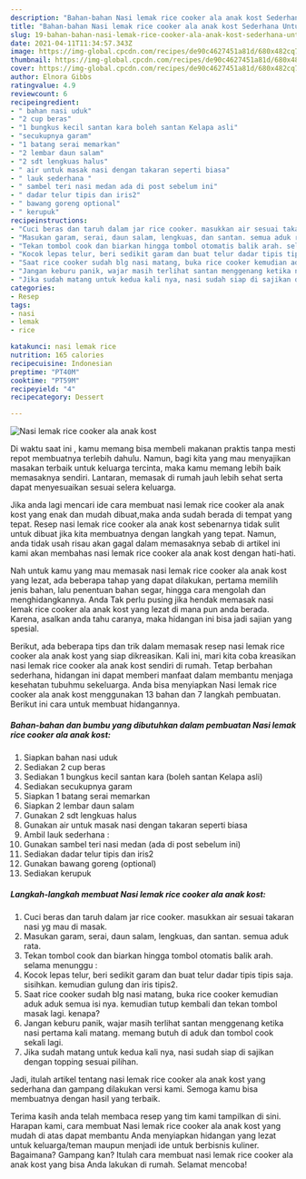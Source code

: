 ```yaml
---
description: "Bahan-bahan Nasi lemak rice cooker ala anak kost Sederhana Untuk Jualan"
title: "Bahan-bahan Nasi lemak rice cooker ala anak kost Sederhana Untuk Jualan"
slug: 19-bahan-bahan-nasi-lemak-rice-cooker-ala-anak-kost-sederhana-untuk-jualan
date: 2021-04-11T11:34:57.343Z
image: https://img-global.cpcdn.com/recipes/de90c4627451a81d/680x482cq70/nasi-lemak-rice-cooker-ala-anak-kost-foto-resep-utama.jpg
thumbnail: https://img-global.cpcdn.com/recipes/de90c4627451a81d/680x482cq70/nasi-lemak-rice-cooker-ala-anak-kost-foto-resep-utama.jpg
cover: https://img-global.cpcdn.com/recipes/de90c4627451a81d/680x482cq70/nasi-lemak-rice-cooker-ala-anak-kost-foto-resep-utama.jpg
author: Elnora Gibbs
ratingvalue: 4.9
reviewcount: 6
recipeingredient:
- " bahan nasi uduk"
- "2 cup beras"
- "1 bungkus kecil santan kara boleh santan Kelapa asli"
- "secukupnya garam"
- "1 batang serai memarkan"
- "2 lembar daun salam"
- "2 sdt lengkuas halus"
- " air untuk masak nasi dengan takaran seperti biasa"
- " lauk sederhana "
- " sambel teri nasi medan ada di post sebelum ini"
- " dadar telur tipis dan iris2"
- " bawang goreng optional"
- " kerupuk"
recipeinstructions:
- "Cuci beras dan taruh dalam jar rice cooker. masukkan air sesuai takaran nasi yg mau di masak."
- "Masukan garam, serai, daun salam, lengkuas, dan santan. semua aduk rata."
- "Tekan tombol cook dan biarkan hingga tombol otomatis balik arah. selama menunggu :"
- "Kocok lepas telur, beri sedikit garam dan buat telur dadar tipis tipis saja. sisihkan. kemudian gulung dan iris tipis2."
- "Saat rice cooker sudah blg nasi matang, buka rice cooker kemudian aduk aduk semua isi nya. kemudian tutup kembali dan tekan tombol masak lagi. kenapa?"
- "Jangan keburu panik, wajar masih terlihat santan menggenang ketika nasi pertama kali matang. memang butuh di aduk dan tombol cook sekali lagi."
- "Jika sudah matang untuk kedua kali nya, nasi sudah siap di sajikan dengan topping sesuai pilihan."
categories:
- Resep
tags:
- nasi
- lemak
- rice

katakunci: nasi lemak rice 
nutrition: 165 calories
recipecuisine: Indonesian
preptime: "PT40M"
cooktime: "PT59M"
recipeyield: "4"
recipecategory: Dessert

---
```



![Nasi lemak rice cooker ala anak kost](https://img-global.cpcdn.com/recipes/de90c4627451a81d/680x482cq70/nasi-lemak-rice-cooker-ala-anak-kost-foto-resep-utama.jpg)

Di waktu  saat ini , kamu memang bisa membeli makanan praktis tanpa mesti repot membuatnya terlebih dahulu. Namun, bagi kita yang mau menyajikan masakan terbaik untuk keluarga tercinta, maka kamu memang lebih baik memasaknya sendiri. Lantaran, memasak di rumah jauh lebih sehat serta dapat menyesuaikan sesuai selera keluarga.

Jika anda lagi mencari ide cara membuat nasi lemak rice cooker ala anak kost yang enak dan mudah dibuat,maka anda sudah berada di tempat yang tepat. Resep nasi lemak rice cooker ala anak kost  sebenarnya tidak sulit untuk dibuat jika kita membuatnya dengan langkah yang tepat. Namun, anda tidak usah risau akan gagal dalam memasaknya 
sebab di artikel ini kami akan membahas nasi lemak rice cooker ala anak kost dengan hati-hati.  



Nah untuk kamu yang mau memasak nasi lemak rice cooker ala anak kost yang lezat, ada beberapa tahap yang dapat dilakukan, pertama memilih jenis bahan, lalu penentuan bahan segar, hingga cara mengolah dan menghidangkannya. Anda Tak perlu pusing jika hendak memasak nasi lemak rice cooker ala anak kost yang lezat di mana pun anda berada. Karena, asalkan anda  tahu caranya, maka hidangan ini bisa jadi sajian yang spesial.

Berikut, ada beberapa tips dan trik dalam memasak resep nasi lemak rice cooker ala anak kost yang siap dikreasikan. Kali ini, mari kita coba kreasikan nasi lemak rice cooker ala anak kost sendiri di rumah. Tetap berbahan sederhana, hidangan ini dapat memberi manfaat dalam membantu menjaga kesehatan tubuhmu sekeluarga. Anda bisa menyiapkan Nasi lemak rice cooker ala anak kost menggunakan 13 bahan dan 7 langkah pembuatan. Berikut ini cara untuk membuat hidangannya.

<!--inarticleads1-->

##### Bahan-bahan dan bumbu yang dibutuhkan dalam pembuatan Nasi lemak rice cooker ala anak kost:

1. Siapkan  bahan nasi uduk
1. Sediakan 2 cup beras
1. Sediakan 1 bungkus kecil santan kara (boleh santan Kelapa asli)
1. Sediakan secukupnya garam
1. Siapkan 1 batang serai memarkan
1. Siapkan 2 lembar daun salam
1. Gunakan 2 sdt lengkuas halus
1. Gunakan  air untuk masak nasi dengan takaran seperti biasa
1. Ambil  lauk sederhana :
1. Gunakan  sambel teri nasi medan (ada di post sebelum ini)
1. Sediakan  dadar telur tipis dan iris2
1. Gunakan  bawang goreng (optional)
1. Sediakan  kerupuk




<!--inarticleads2-->

##### Langkah-langkah membuat Nasi lemak rice cooker ala anak kost:

1. Cuci beras dan taruh dalam jar rice cooker. masukkan air sesuai takaran nasi yg mau di masak.
1. Masukan garam, serai, daun salam, lengkuas, dan santan. semua aduk rata.
1. Tekan tombol cook dan biarkan hingga tombol otomatis balik arah. selama menunggu :
1. Kocok lepas telur, beri sedikit garam dan buat telur dadar tipis tipis saja. sisihkan. kemudian gulung dan iris tipis2.
1. Saat rice cooker sudah blg nasi matang, buka rice cooker kemudian aduk aduk semua isi nya. kemudian tutup kembali dan tekan tombol masak lagi. kenapa?
1. Jangan keburu panik, wajar masih terlihat santan menggenang ketika nasi pertama kali matang. memang butuh di aduk dan tombol cook sekali lagi.
1. Jika sudah matang untuk kedua kali nya, nasi sudah siap di sajikan dengan topping sesuai pilihan.




Jadi, itulah artikel tentang  nasi lemak rice cooker ala anak kost  yang sederhana dan gampang dilakukan versi kami. Semoga kamu bisa membuatnya dengan hasil yang terbaik. 

Terima kasih anda telah membaca resep yang tim kami tampilkan di sini. Harapan kami, cara membuat  Nasi lemak rice cooker ala anak kost yang mudah di atas dapat membantu Anda menyiapkan hidangan yang lezat untuk keluarga/teman maupun menjadi ide untuk berbisnis kuliner. Bagaimana? Gampang kan? Itulah cara membuat nasi lemak rice cooker ala anak kost yang bisa Anda lakukan di rumah. Selamat mencoba!

